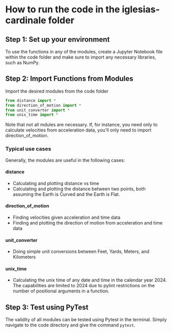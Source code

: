 # How to run the code in the iglesias-cardinale folder


## Step 1: Set up your environment

To use the functions in any of the modules, create a Jupyter Notebook file within the code folder and make sure to import any necessary libraries, such as NumPy.

## Step 2: Import Functions from Modules

Import the desired modules from the code folder

```python
from distance import *
from direction_of_motion import *
from unit_converter import *
from unix_time import *
```

Note that not all mdules are necessary. If, for instance, you need only to calculate velocities from acceleration data, you'll only need to import direction_of_motion.

### Typical use cases

Generally, the modules are useful in the following cases:

#### distance

- Calculating and plotting distance vs time
- Calculating and plotting the distance between two points, both assuming the Earth is Curved and the Earth is Flat.

#### direction_of_motion

- Finding velocities given acceleration and time data
- Finding and plotting the direction of motion from acceleration and time data

#### unit_converter

- Doing simple unit conversions between Feet, Yards, Meters, and Kilometers

#### unix_time

- Calculating the unix time of any date and time in the calendar year 2024. The capabilities are limited to 2024 due to pylint restrictions on the number of positional arguments in a function. 

## Step 3: Test using PyTest

The validity of all modules can be tested using Pytest in the terminal. Simply navigate to the code directory and give the command ```pytest```.

